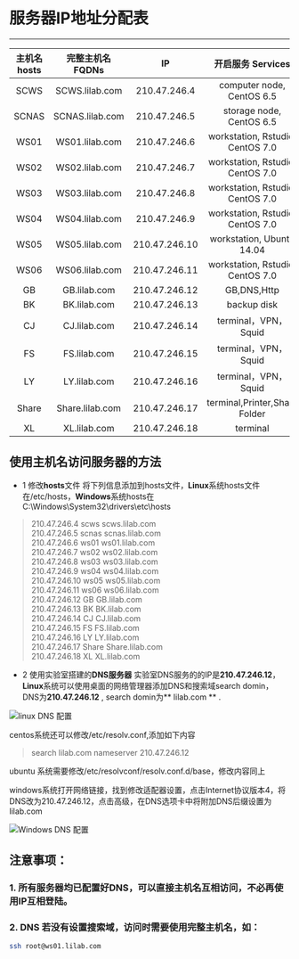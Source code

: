 # 服务器IP地址分配表
--------


| 主机名 hosts | 完整主机名 FQDNs| IP | 开启服务 Services |
| :------:|:------:|:------:|:------:|
|SCWS|SCWS.lilab.com|210.47.246.4| computer node, CentOS 6.5|
|SCNAS|SCNAS.lilab.com|210.47.246.5| storage node, CentOS 6.5|
|WS01|WS01.lilab.com|210.47.246.6| workstation, Rstudio, CentOS 7.0|
|WS02|WS02.lilab.com|210.47.246.7| workstation, Rstudio, CentOS 7.0|
|WS03|WS03.lilab.com|210.47.246.8| workstation, Rstudio, CentOS 7.0|
|WS04|WS04.lilab.com|210.47.246.9| workstation, Rstudio, CentOS 7.0|
|WS05|WS05.lilab.com|210.47.246.10| workstation, Ubuntu 14.04|
|WS06|WS06.lilab.com|210.47.246.11| workstation, Rstudio, CentOS 7.0|
|GB|GB.lilab.com|210.47.246.12|GB,DNS,Http|
|BK|BK.lilab.com|210.47.246.13|backup disk|
|CJ|CJ.lilab.com|210.47.246.14|terminal，VPN，Squid|
|FS|FS.lilab.com|210.47.246.15|terminal，VPN，Squid|
|LY|LY.lilab.com|210.47.246.16|terminal，VPN，Squid|
|Share|Share.lilab.com|210.47.246.17|terminal,Printer,Share Folder|
|XL|XL.lilab.com|210.47.246.18|terminal|


## 使用主机名访问服务器的方法
* 1 修改**hosts**文件
将下列信息添加到hosts文件，**Linux**系统hosts文件在/etc/hosts，**Windows**系统hosts在C:\Windows\System32\drivers\etc\hosts
>210.47.246.4				scws 	scws.lilab.com   
210.47.246.5				scnas	scnas.lilab.com  
210.47.246.6				ws01 	ws01.lilab.com  
210.47.246.7				ws02 	ws02.lilab.com   
210.47.246.8				ws03 	ws03.lilab.com   
210.47.246.9				ws04 	ws04.lilab.com   
210.47.246.10				ws05 	ws05.lilab.com   
210.47.246.11				ws06 	ws06.lilab.com   
210.47.246.12				GB   	GB.lilab.com   
210.47.246.13				BK   	BK.lilab.com   
210.47.246.14				CJ   	CJ.lilab.com   
210.47.246.15				FS   	FS.lilab.com   
210.47.246.16				LY   	LY.lilab.com   
210.47.246.17				Share	Share.lilab.com  
210.47.246.18				XL   	XL.lilab.com   

* 2 使用实验室搭建的**DNS服务器**
实验室DNS服务的的IP是**210.47.246.12**，**Linux**系统可以使用桌面的网络管理器添加DNS和搜索域search domin，DNS为**210.47.246.12** , search domin为** lilab.com ** .

![linux DNS 配置](http://img.lyhonk.com/DNS1.png) 

centos系统还可以修改/etc/resolv.conf,添加如下内容

> search lilab.com
nameserver 210.47.246.12

ubuntu 系统需要修改/etc/resolvconf/resolv.conf.d/base，修改内容同上

windows系统打开网络链接，找到修改适配器设置，点击Internet协议版本4，将DNS改为210.47.246.12，点击高级，在DNS选项卡中将附加DNS后缀设置为 lilab.com

![Windows DNS 配置](http://img.lyhonk.com/DNS2.png) 


## 注意事项：
### 1. 所有服务器均已配置好DNS，可以直接主机名互相访问，不必再使用IP互相登陆。
### 2. DNS 若没有设置搜索域，访问时需要使用完整主机名，如： 

```sh
ssh root@ws01.lilab.com
```

